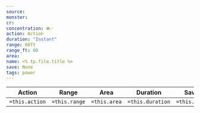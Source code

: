 ```yaml
---
source: 
monster: 
cr: 
concentration: ❌✅
action: Action
duration: "Instant"
range: 60ft
range_ft: 60
area: 
name: <% tp.file.title %>
save: None
tags: power
---
```


| **Action** | **Range** | **Area** | **Duration** | **Save** | **Concentration** |
|:---:|:---:|:---:|:---:|:---:|:---:|
| `=this.action` | `=this.range` | `=this.area` | `=this.duration` | `=this.save` | `=this.concentration` |

